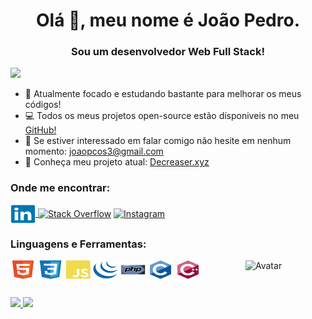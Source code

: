 <h1 align="center">Olá 👋, meu nome é João Pedro.</h1>
<h3 align="center">Sou um desenvolvedor Web Full Stack!</h3>

<img src="https://komarev.com/ghpvc/?username=joaopcos&label=Profile%20views:&color=0e75b6&style=flat"/>

- 🎯 Atualmente focado e estudando bastante para melhorar os meus códigos!
- 💻 Todos os meus projetos open-source estão dísponiveis no meu <a href="https://github.com/joaopcos">GitHub!</a>
- 📮 Se estiver interessado em falar comigo não hesite em nenhum momento: <a href="mailto:contato@joaopcos3@gmail.com">joaopcos3@gmail.com</a>
- 📝 Conheça meu projeto atual: <a href="https://decreaser.xyz">Decreaser.xyz</a>

<div style="display: inline_block">
    <h3 align="left">Onde me encontrar:</h3>
    <a href="https://www.linkedin.com/in/joaopcos/"><img align="center" alt="LinkedIn" height="30" width="40" src="https://raw.githubusercontent.com/devicons/devicon/master/icons/linkedin/linkedin-original.svg">
    <a href="https://stackoverflow.com/users/14793779/joaopcos"><img align="center" alt="Stack Overflow" height="30" width="40" src="https://raw.githubusercontent.com/rahuldkjain/github-profile-readme-generator/master/src/images/icons/Social/stack-overflow.svg"></a>
    <a href="https://instagram.com/joaopcos"><img align="center" alt="Instagram" height="30" width="40" src="https://raw.githubusercontent.com/rahuldkjain/github-profile-readme-generator/master/src/images/icons/Social/instagram.svg"></a>
</div>


<div style="display: inline_block">
    <h3 align="left">Linguagens e Ferramentas:</h3>
    <img align="center" alt="HTML" height="30" width="40" src="https://raw.githubusercontent.com/devicons/devicon/master/icons/html5/html5-original.svg">
    <img align="center" alt="CSS" height="30" width="40" src="https://raw.githubusercontent.com/devicons/devicon/master/icons/css3/css3-original.svg">
    <img align="center" alt="JavaScript" height="30" width="40" src="https://raw.githubusercontent.com/devicons/devicon/master/icons/javascript/javascript-plain.svg">
    <img align="center" alt="LinkedIn" height="30" width="40" src="https://raw.githubusercontent.com/devicons/devicon/master/icons/jquery/jquery-original.svg">
    <img align="center" alt="PHP" height="30" width="40" src="https://raw.githubusercontent.com/devicons/devicon/master/icons/php/php-original.svg">
    <img align="center" alt="C" height="30" width="40" src="https://raw.githubusercontent.com/devicons/devicon/master/icons/c/c-original.svg">
    <img align="center" alt="C++" height="30" width="40" src="https://raw.githubusercontent.com/devicons/devicon/master/icons/cplusplus/cplusplus-original.svg">
    <img align="right" alt="Avatar" height="128" width="128" src="http://file-storage.joaopcos.live/files/611ad92c75862_avatar.png">
</div>
  
##
  
<div>
    <a href="https://github.com/joaopcos">
    <img height="160px" src="https://github-readme-stats.vercel.app/api?username=joaopcos&include_all_commits=true&count_private=true&show_icons=true&theme=tokyonight"/>
    <img height="160px" src="https://github-readme-stats.vercel.app/api/top-langs/?username=joaopcos&layout=compact&theme=tokyonight"/>
</div>
